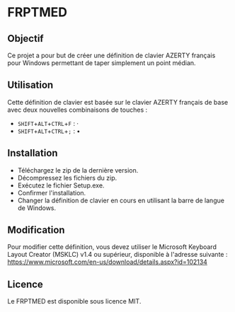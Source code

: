 # FRPTMED

## Objectif
Ce projet a pour but de créer une définition de clavier AZERTY français pour Windows permettant de taper simplement un point médian.

## Utilisation
Cette définition de clavier est basée sur le clavier AZERTY français de base avec
deux nouvelles combinaisons de touches :
- `SHIFT`+`ALT`+`CTRL`+`F` : ·
- `SHIFT`+`ALT`+`CTRL`+`;` : •

## Installation
- Téléchargez le zip de la dernière version.
- Décompressez les fichiers du zip.
- Exécutez le fichier Setup.exe.
- Confirmer l'installation.
- Changer la définition de clavier en cours en utilisant la barre de langue de Windows.

## Modification
Pour modifier cette définition, vous devez utiliser le Microsoft Keyboard Layout Creator (MSKLC) v1.4 ou supérieur, disponible à l'adresse suivante : https://www.microsoft.com/en-us/download/details.aspx?id=102134

## Licence
Le FRPTMED est disponible sous licence MIT.
